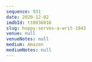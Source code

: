 ```yaml
---
sequence: 931
date: 2020-12-02
imdbId: tt0036016
slug: hoppy-serves-a-writ-1943
venue: null
venueNotes: null
medium: Amazon
mediumNotes: null
---
```

